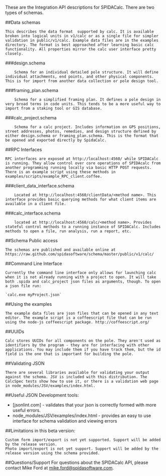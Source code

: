 These are the Integration API descriptions for SPIDACalc. There are two types of schemas.

##Data schemas

	This describes the data format  supported by calc. It is available broken into logical units in v1/calc or as a single file for simpler validation in public/v1/calc. Example data files are in the examples directory. The format is best approached after learning basic calc functionality. All properties mirror the calc user interface pretty closely.

###design.schema

		Schema for an individual detailed pole structure. It will define individual attachments, end points, and other physical components. This is for import from another data collection or pole design tool.

###framing_plan.schema

		Schema for a simplified framing plan. It defines a pole design in very broad terms in code units. This tends to be a more useful way to import from a staking tool or GIS database.

###calc_project.schema

        Schema for a calc project. Includes information on GPS positions, street addresses, photos, remedies, and design structure defined by either design.schema or framing_plan.schema. This is the format that be opened and exported directly by SpidaCalc.

##RPC Interfaces

	RPC interfaces are exposed at http://localhost:4560/ while SPIDACalc is running. They allow control over core operations of SPIDAcalc from another programming running locally via basic HTTP POST requests. There is an example script using these methods in examples/scripts/example_RPC_client.coffee.

###client_data_interface.schema

		Located at http://localhost:4560/clientData/<method name>. This interface provides basic querying methods for what client items are available in a client file.

###calc_interface.schema

		located at http://localhost:4560/calc/<method name>. Provides stateful control methods to a running instance of SPIDACalc. Includes methods to open a file, run analysis, run a report, etc.

##Schema Public access

	The schemas are published and available online at https://raw.github.com/spidasoftware/schema/master/public/v1/calc/

##Command Line Interface

	Currently the command line interface only allows for launching calc when it is not already running with a project to open. It will take both .spida and calc_project json files as arguments, though. To open a json file run:

	`calc.exe myProject.json`

##Using the examples

	The example data files are json files that can be opened in any text editor. The example script is a coffeescript file that can be run using the node-js coffeescript package. http://coffeescript.org/

##UUIDs

	Calc stores UUIDs for all components on the pole. They aren't used as identifiers by the program - they are for interfacing with other applications. You may include them if you have track them, but the id field is the one that is important for building the pole.

##Validating JSON

	There are several libraries available for validating your output against the schema. JSV is included with this distribution. The CalcSpec tests show how to use it, or there is a validation web page in node_modules/JSV/examples/index.html.

##Useful JSON Development tools:

- [jsonlint.com] - validates that your json is correctly formed with more useful errors.
- node_modules/JSV/examples/index.html - provides an easy to use interface for schema validation and viewing errors

##Limitations in this beta version:

	Custom form import/export is not yet supported. Support will be added by the release version.
	Photo import/export is not yet support. Support will be added by the release version using the schema provided.

##Questions/Support
	For questions about the SPIDACalc API, please contact Mike Ford at mike.ford@spidasoftware.com.
